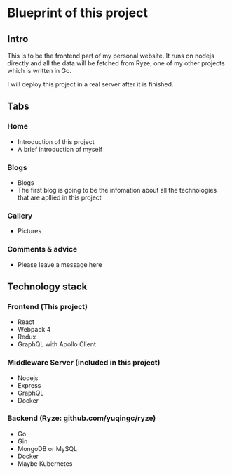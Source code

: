 # Blueprint of this project

## Intro

This is to be the frontend part of my personal website. It runs on nodejs directly and all the data will be fetched from Ryze, one of my other projects which is written in Go.

I will deploy this project in a real server after it is finished.

## Tabs

### Home
- Introduction of this project
- A brief introduction of myself

### Blogs
- Blogs
- The first blog is going to be the infomation about all the technologies that are apllied in this project

### Gallery
- Pictures

### Comments & advice
- Please leave a message here

## Technology stack

### Frontend (This project)
- React
- Webpack 4
- Redux
- GraphQL with Apollo Client

### Middleware Server (included in this project)
- Nodejs
- Express
- GraphQL
- Docker

### Backend (Ryze: github.com/yuqingc/ryze)
- Go
- Gin
- MongoDB or MySQL
- Docker
- Maybe Kubernetes
